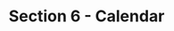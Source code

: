 ---
layout: schedule
title: Section 6 - Calendar
parent: Calendar
permalink: /calendar/s6
instructor: Prof Wand
location: Virtually - See Canvas for Zoom Link
dates: Wednesdays 6:00pm-9:20pm
weeks:
  # Each key in this dictionary is a week, and then eaach week has a key in [Mon, Tue, Wed, Wed, Fri].
  # Each day has keys `date` and `content`. The date is shown on the schedule, and `content` is a key into the yml file in _data/modules.yml. `content` may be an array.
  # Each day can also have a `note` field, which is shown in italics on the calendar.
  # This schedule data is unioned with the deadlines in _data/config.yml
  '1':
    Wed:
      date: 2023/01/11
      content: [1a,1b]
  '2':
    Wed:
      date: 2023/01/18
      content: [2a,2b]
  '3':
    Wed:
      date: 2023/01/25
      content: [3a,3b]
  '4':
    Wed:
      date: 2023/02/01
      content: [4a,4b]
  '5':
    Wed:
      date: 2023/02/08
      content: [5a,5b]
  '6':
    Wed:
      date: 2023/02/15
      content: [6a,6b]
  '7':
    Wed:
      date: 2023/02/22
      content: [7a,8a]
  '8':
    Wed:
      date: 2023/03/01
      content: [7b,8b]
  '9':
    Wed:
      date: 2023/03/08
      content: springbreak
  '10':
    Wed:
      date: 2023/03/15
      content: [9a,9b]
  '11':
    Wed:
      date: 2023/03/22
      content: [10a,10b]
  '12':
    Wed:
      date: 2023/03/29
      content: [11a,11b]
  '13':
    Wed:
      date: 2023/04/05
      content: [12a,12b]
  '14':
    Wed:
      date: 2023/04/12
      content: [13a,13b]
  '15':
    Wed:
      date: 2023/04/19
      content: [14a]
---